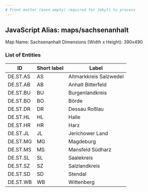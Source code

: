 ```yaml
---
# Front matter (even empty) required for Jekyll to process
---
```


## JavaScript Alias: maps/sachsenanhalt

Map Name: Sachsenanhalt
Dimensions (Width x Height): 390x490





### List of Entities

ID | Short label | Label
---|---|---|
DE.ST.AS|AS|Altmarkkreis Salzwedel
DE.ST.AB|AB|Anhalt Bitterfeld
DE.ST.BU|BU|Burgenlandkreis
DE.ST.BO|BO|Börde
DE.ST.DR|DR|Dessau Roßlau
DE.ST.HL|HL|Halle
DE.ST.HR|HR|Harz
DE.ST.JL|JL|Jerichower Land
DE.ST.MG|MG|Magdeburg
DE.ST.MS|MS|Mansfeld Südharz
DE.ST.SL|SL|Saalekreis
DE.ST.SZ|SZ|Salzlandkreis
DE.ST.SD|SD|Stendal
DE.ST.WB|WB|Wittenberg

